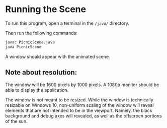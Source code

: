 # Running the Scene

To run this program, open a terminal in the `/java/` directory.

Then run the following commands: 

```bash
javac PicnicScene.java
java PicnicScene
```

A window should appear with the animated scene. 

## Note about resolution:

The window will be 1600 pixels by 1000 pixels. A 1080p monitor should be able to display the application.

The window is not meant to be resized. While the window is technically resizable on Windows 10, non-uniform scaling of the window will reveal elements that are not intended to be in the viewport. Namely, the black background and debug axes will revealed, as well as the offscreen portions of the sun.